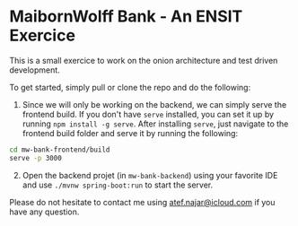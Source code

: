 # MaibornWolff Bank - An ENSIT Exercice

This is a small exercice to work on the onion architecture and test driven development.

To get started, simply pull or clone the repo and do the following:
1. Since we will only be working on the backend, we can simply serve the frontend build. If you don't have `serve` installed, you can set it up by running `npm install -g serve`.
After installing `serve`, just navigate to the frontend build folder and serve it by running the following:
```bash
cd mw-bank-frontend/build
serve -p 3000
```
2. Open the backend projet (in `mw-bank-backend`) using your favorite IDE and use `./mvnw spring-boot:run` to start the server.

Please do not hesitate to contact me using [atef.najar@icloud.com](mailto:atef.najar@icloud.com) if you have any question.